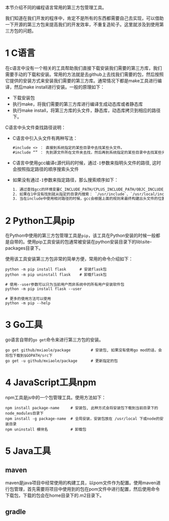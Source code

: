 本节介绍不同的编程语言常用的第三方包管理工具。

我们知道在我们开发的程序中，肯定不是所有的东西都需要自己去实现，可以借助一下开源的第三方包来提高我们的开发效率，不重复造轮子。这里就涉及到使用第三方包的问题。

# 1 C语言

在c语言中没有一个相关的工具帮助我们直接下载安装我们需要的第三方库，我们需要手动的下载和安装。常用的方法就是去github上去找我们需要的包，然后按照它提供的安装方式来安装我们需要的第三方库。通常情况下都是make工具进行编译，然后make install进行安装。一般的原理如下：

* 下载安装包
* 执行make，将我们需要的第三方库进行编译生成动态库或者静态库
* 执行make install，将第三方库的头文件，静态库，动态库拷贝到相应的路径下。

C语言中头文件查找路径说明：
* C语言中引入头文件有两种写法：
    ```txt
    #include <> ： 直接到系统指定的某些目录中去找某些头文件。
    #include “” ： 先到源文件所在文件夹去找，然后再到系统指定的某些目录中去找某些头文件。
    ```
* C语言中使用gcc编译c源代码的时候，通过`-I`参数来指明头文件的路径, 这时会按照指定路径的顺序搜索头文件

* 如果没有通过`-I`参数来指定路径，那么搜索顺序如下：
    ```txt
    1. 通过查找gcc的环境变量C_INCLUDE_PATH/CPLUS_INCLUDE_PATH/OBJC_INCLUDE_PATH来搜索头文件位置
    2. 如果在1中没有找到就从指定的目录内搜索： `/usr/include`、`/usr/local/include`、`/usr/lib/gcc-lib`
    3. 当在include中使用相对路径的时候，gcc会根据上面的规则来最终构建出头文件的位置。如#include <sys/types.h>就是包含文件/usr/include/sys/types.h
    ```

# 2 Python工具pip

在Python中使用的第三方包管理工具是`pip`，该工具在Python安装的时候一般都是自带的。使用pip工具安装的包通常被安装在python安装目录下的lib\site-packages目录下。

使用该工具安装第三方包非常的简单方便，常用的命令介绍如下：

```shell
python -m pip install flask      # 安装flask包
python -m pip uninstall flask    # 卸载flask包

# 使用--user参数可以只为当前用户而非系统中的所有用户安装软件包
python -m pip install flask --user

# 更多的使用方法可以使用
python -m pip --help
```

# 3 Go工具

go语言自带的`go get`命令来进行第三方包的安装。

```shell
go get github/mxiaole/package         # 安装包, 如果没有使用go mod的话，会将包下载到$GOPATH/src下
go get -u github/mxiaole/package      # 更新指定的包
```

# 4 JavaScript工具npm

npm工具是js中的一个包管理工具。使用方法如下：

```shell
npm install package-name     # 安装包, 此种方式会将安装包下载到当前目录下的node_modules目录下
npm install -g package-name  # 全局安装，安装包放在 /usr/local 下或node的安装目录
npm uninstall 模块名          # 卸载包
```

# 5 Java工具

## maven

maven是java项目中经常使用的构建工具，以pom文件作为配置。使用maven进行包管理，首先需要将项目中使用到的包在pom文件中进行配置，然后使用命令下载包，下载的包会在home目录下的.m2目录下。

## gradle

